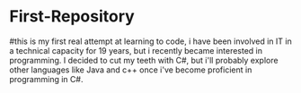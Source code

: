 # First-Repository

#this is my first real attempt at learning to code, i have been involved in IT in a technical capacity for 19 years, but i recently became interested in programming. I decided to cut my teeth with C#, but i'll probably explore other languages like Java and c++ once i've become proficient in programming in C#.
